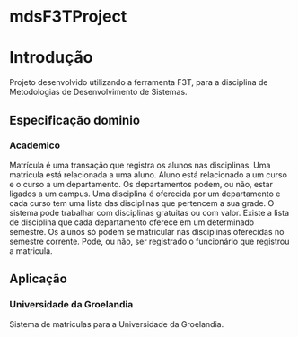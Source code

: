 mdsF3TProject
===========

# Introdução

Projeto desenvolvido utilizando a ferramenta F3T, para a disciplina de Metodologias de Desenvolvimento de Sistemas.

## Especificação dominio

### Academico

Matrícula é uma transação que registra os alunos nas disciplinas. Uma matricula está relacionada a uma aluno. Aluno está relacionado a um curso e o curso a um departamento. Os departamentos podem, ou não, estar ligados a um campus. Uma disciplina é oferecida por um departamento e cada curso tem uma lista das disciplinas que pertencem a sua grade. O sistema pode trabalhar com disciplinas gratuitas ou com valor. Existe a lista de disciplina que cada departamento oferece em um determinado semestre. Os alunos só podem se matricular nas disciplinas oferecidas no semestre corrente. Pode, ou não, ser registrado o funcionário que registrou a matricula.

## Aplicação

### Universidade da Groelandia

Sistema de matriculas para a Universidade da Groelandia.

